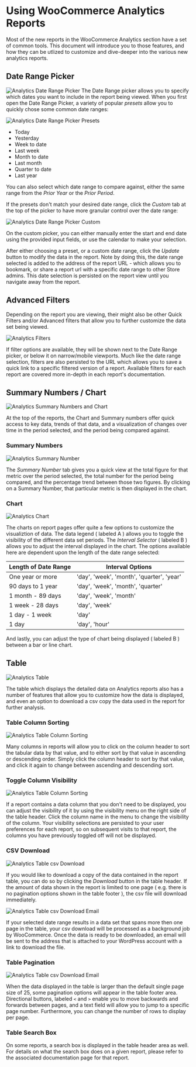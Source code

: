 # Using WooCommerce Analytics Reports
Most of the new reports in the WooCommerce Analytics section have a set of common tools. This document will introduce you to those features, and how they can be utlized to customize and dive-deeper into the various new analytics reports.

## Date Range Picker
![Analytics Date Range Picker](images/analytics-basics-date-range-picker.png)
The Date Range picker allows you to specify which dates you want to include in the report being viewed. When you first open the Date Range Picker, a variety of popular _presets_ allow you to quickly chose some common date ranges:

![Analytics Date Range Picker Presets](images/analytics-date-range-picker-presets.png)

- Today
- Yesterday
- Week to date
- Last week
- Month to date
- Last month
- Quarter to date
- Last year

You can also select which date range to compare against, either the same range from the _Prior Year_ or the _Prior Period_.

If the presets don't match your desired date range, click the _Custom_ tab at the top of the picker to have more granular control over the date range:

![Analytics Date Range Picker Custom](images/analytics-date-range-picker-custom.png)

On the custom picker, you can either manually enter the start and end date using the provided input fields, or use the calendar to make your selection.

After either choosing a preset, or a custom date range, click the _Update_ button to modify the data in the report. Note by doing this, the date range selected is added to the address of the report URL - which allows you to bookmark, or share a report url with a specific date range to other Store admins. This date selection is persisted on the report view until you navigate away from the report.

## Advanced Filters
Depending on the report you are viewing, their might also be other Quick Filters and/or Advanced filters that allow you to further customize the data set being viewed.

![Analytics Filters](analytics-basics-advanced-filters.png)

If filter options are available, they will be shown next to the Date Range picker, or below it on narrow/mobile viewports. Much like the date range selection, filters are also persisted to the URL which allows you to save a quick link to a specific filtered version of a report. Available filters for each report are covered more in-depth in each report's documentation.

## Summary Numbers / Chart
![Analytics Summary Numbers and Chart](analytics-basics-summary-numbers-chart.png)

At the top of the reports, the Chart and Summary numbers offer quick access to key data, trends of that data, and a visualization of changes over time in the period selected, and the period being compared against.

### Summary Numbers
![Analytics Summary Number](analytics-basics-summary-number.png)

The _Summary Number_ tab gives you a quick view at the total figure for that metric over the period selected, the total number for the period being compared, and the percentage trend between those two figures. By clicking on a Summary Number, that particular metric is then displayed in the chart.

### Chart
![Analytics Chart](analytics-basics-chart.png)

The charts on report pages offer quite a few options to customize the visualiztion of data. The data legend ( labeled A ) allows you to toggle the visibility of the different data set periods. The _Interval Selector_ ( labeled B ) allows you to adjust the interval displayed in the chart. The options available here are dependent upon the length of the date range selected:

| Length of Date Range  | Interval Options  |
|---|---|
| One year or more | 'day', 'week', 'month', 'quarter', 'year' |
| 90 days to 1 year | 'day', 'week', 'month', 'quarter' |
| 1 month - 89 days | 'day', 'week', 'month' |
| 1 week - 28 days | 'day', 'week' |
| 1 day - 1 week  | 'day' |
| 1 day | 'day', 'hour' |

And lastly, you can adjust the type of chart being displayed ( labeled B ) between a bar or line chart.

## Table
![Analytics Table](analytics-basics-table.png)

The table which displays the detailed data on Analytics reports also has a number of features that allow you to customize how the data is displayed, and even an option to download a csv copy the data used in the report for further analysis.

### Table Column Sorting
![Analytics Table Column Sorting](analytics-basics-table-column-sort.png)

Many columns in reports will allow you to click on the column header to sort the tabular data by that value, and to either sort by that value in ascending or descending order. Simply click the column header to sort by that value, and click it again to change between ascending and descending sort.

### Toggle Column Visibility
![Analytics Table Column Sorting](analytics-table-column-visbility.png)

If a report contains a data column that you don't need to be displayed, you can adjust the visibility of it by using the visibility menu on the right side of the table header. Click the column name in the menu to change the visibility of the column. Your visibility selections are persisted to your user preferences for each report, so on subsequent visits to that report, the columns you have previously toggled off will not be displayed.

### CSV Download
![Analytics Table csv Download](analytics-table-download-button.png)

If you would like to download a copy of the data contained in the report table, you can do so by clicking the _Download_ button in the table header. If the amount of data shown in the report is limited to one page ( e.g. there is no pagination options shown in the table footer ), the csv file will download immediately.

![Analytics Table csv Download Email](analytics-basics-download-email.png)

If your selected date range results in a data set that spans more then one page in the table, your csv download will be processed as a background job by WooCommerce. Once the data is ready to be downloaded, an email will be sent to the address that is attached to your WordPress account with a link to download the file.

### Table Pagination
![Analytics Table csv Download Email](analytics-basics-table-footer.png)

When the data displayed in the table is larger than the default single page size of 25, some pagination options will appear in the table footer area. Directional buttons, labeled `<` and `>` enable you to move backwards and forwards between pages, and a text field will allow you to jump to a specific page number. Furthermore, you can change the number of rows to display per page.

### Table Search Box
On some reports, a search box is displayed in the table header area as well. For details on what the search box does on a given report, please refer to the associated documentation page for that report.
